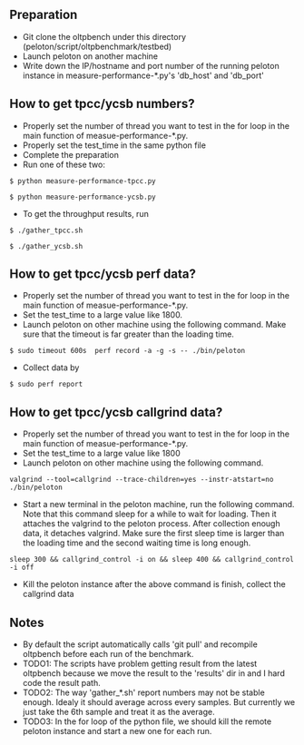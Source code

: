 ## Preparation 
* Git clone the oltpbench under this directory (peloton/script/oltpbenchmark/testbed)
* Launch peloton on another machine
* Write down the IP/hostname and port number of the running peloton instance in measure-performance-*.py's 'db_host' and 'db_port' 

## How to get tpcc/ycsb numbers?
* Properly set the number of thread you want to test in the for loop in the main function of measue-performance-*.py.
* Properly set the test_time in the same python file
* Complete the preparation
* Run one of these two:
~~~~
$ python measure-performance-tpcc.py
~~~~
~~~~
$ python measure-performance-ycsb.py
~~~~

* To get the throughput results, run
~~~~
$ ./gather_tpcc.sh
~~~~

~~~~
$ ./gather_ycsb.sh
~~~~


## How to get tpcc/ycsb perf data?
* Properly set the number of thread you want to test in the for loop in the main function of measue-performance-*.py.
* Set the test_time to a large value like 1800. 
* Launch peloton on other machine using the following command. Make sure that the timeout is far greater than the loading time. 
~~~~
$ sudo timeout 600s  perf record -a -g -s -- ./bin/peloton
~~~~
* Collect data by
~~~~
$ sudo perf report
~~~~

## How to get tpcc/ycsb callgrind data?
* Properly set the number of thread you want to test in the for loop in the main function of measue-performance-*.py.
* Set the test_time to a large value like 1800
* Launch peloton on other machine using the following command.
~~~~
valgrind --tool=callgrind --trace-children=yes --instr-atstart=no ./bin/peloton
~~~~
* Start a new terminal in the peloton machine, run the following command.
Note that this command sleep for a while to wait for loading. Then it attaches the valgrind to the peloton process. After collection enough data, it detaches valgrind.
Make sure the first sleep time is larger than the loading time and the second waiting time is long enough.
~~~~
sleep 300 && callgrind_control -i on && sleep 400 && callgrind_control -i off
~~~~
* Kill the peloton instance after the above command is finish, collect the callgrind data

## Notes
* By default the script automatically calls 'git pull' and recompile oltpbench before each run of the benchmark.
* TODO1: The scripts have problem getting result from the latest oltpbench because we move the result to the 'results' dir in and I hard code the result path.
* TODO2: The way 'gather_*.sh' report numbers may not be stable enough. Idealy it should average across every samples. But currently we just take the 6th sample and treat it as the average.
* TODO3: In the for loop of the python file, we should kill the remote peloton instance and start a new one for each run. 

